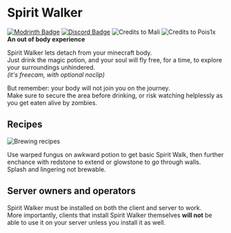 # Spirit Walker
[![Modrinth Badge](https://shields.io/modrinth/dt/spirit-walker)](https://modrinth.com/mod/spirit-walker)
[![Discord Badge](https://shields.io/discord/825828008644313089)](https://wispforest.io/discord)
![Credits to Mali](https://img.shields.io/badge/code%20stolen%E2%84%A2%20from-tweakeroo-blue)
![Credits to Pois1x](https://img.shields.io/badge/textures%20by-pois1x-red)  
**An out of body experience**

Spirit Walker lets detach from your minecraft body.  
Just drink the magic potion, and your soul will fly free, for a time, to explore your surroundings unhindered.  
*(it's freecam, with optional noclip)*

But remember: your body will not join you on the journey.  
Make sure to secure the area before drinking, or risk watching helplessly as you get eaten alive by zombies.

## Recipes

![Brewing recipes](https://raw.githubusercontent.com/BasiqueEvangelist/SpiritWalker/media/media/spiritwalk-recipe.png)

Use warped fungus on awkward potion to get basic Spirit Walk, then further enchance with redstone to extend or glowstone to go through walls.  
Splash and lingering not brewable.

## Server owners and operators

Spirit Walker must be installed on both the client and server to work.  
More importantly, clients that install Spirit Walker themselves **will not** be able to use it on your server unless you install it as well.
